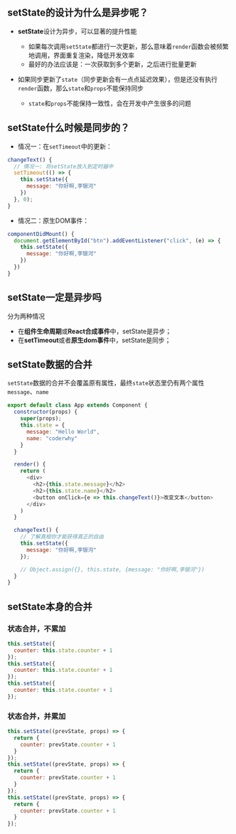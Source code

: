 ## setState的设计为什么是异步呢？

- **setState**设计为异步，可以显著的提升性能
  - 如果每次调用`setState`都进行一次更新，那么意味着`render`函数会被频繁地调用，界面重复渲染，降低开发效率
  - 最好的办法应该是：一次获取到多个更新，之后进行批量更新

- 如果同步更新了`state`（同步更新会有一点点延迟效果），但是还没有执行`render`函数，那么`state`和`props`不能保持同步
  - `state`和`props`不能保持一致性，会在开发中产生很多的问题

## setState什么时候是同步的？

- 情况一：在`setTimeout`中的更新：

```js
changeText() {
  // 情况一: 将setState放入到定时器中
  setTimeout(() => {
    this.setState({
      message: "你好啊,李银河"
    })
  }, 0);
}
```

- 情况二：原生DOM事件：

```js
componentDidMount() {
  document.getElementById("btn").addEventListener("click", (e) => {
    this.setState({
      message: "你好啊,李银河"
    })
  })
}
```

## setState一定是异步吗

分为两种情况

- 在**组件生命周期**或**React合成事件**中，setState是异步；
- 在**setTimeout**或者**原生dom事件**中，setState是同步；

## setState数据的合并

`setState`数据的合并不会覆盖原有属性，最终`state`状态里仍有两个属性`message`、`name`

```js
export default class App extends Component {
  constructor(props) {
    super(props);
    this.state = {
      message: "Hello World",
      name: "coderwhy"
    }
  }

  render() {
    return (
      <div>
        <h2>{this.state.message}</h2>
        <h2>{this.state.name}</h2>
        <button onClick={e => this.changeText()}>改变文本</button>
      </div>
    )
  }

  changeText() {
    // 了解真相你才能获得真正的自由
    this.setState({
      message: "你好啊,李银河"
    });

    // Object.assign({}, this.state, {message: "你好啊,李银河"})
  }
}
```

## setState本身的合并

### 状态合并，不累加

```js
this.setState({
  counter: this.state.counter + 1
});
this.setState({
  counter: this.state.counter + 1
});
this.setState({
  counter: this.state.counter + 1
});
```

### 状态合并，并累加

```js
this.setState((prevState, props) => {
  return {
    counter: prevState.counter + 1
  }
});
this.setState((prevState, props) => {
  return {
    counter: prevState.counter + 1
  }
});
this.setState((prevState, props) => {
  return {
    counter: prevState.counter + 1
  }
});
```

